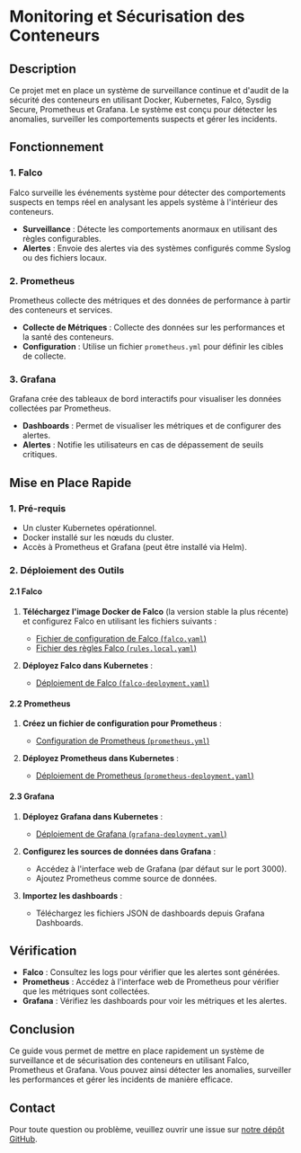# Monitoring et Sécurisation des Conteneurs

## Description

Ce projet met en place un système de surveillance continue et d'audit de la sécurité des conteneurs en utilisant Docker, Kubernetes, Falco, Sysdig Secure, Prometheus et Grafana. Le système est conçu pour détecter les anomalies, surveiller les comportements suspects et gérer les incidents.

## Fonctionnement

### 1. **Falco**

Falco surveille les événements système pour détecter des comportements suspects en temps réel en analysant les appels système à l'intérieur des conteneurs.

- **Surveillance** : Détecte les comportements anormaux en utilisant des règles configurables.
- **Alertes** : Envoie des alertes via des systèmes configurés comme Syslog ou des fichiers locaux.

### 2. **Prometheus**

Prometheus collecte des métriques et des données de performance à partir des conteneurs et services.

- **Collecte de Métriques** : Collecte des données sur les performances et la santé des conteneurs.
- **Configuration** : Utilise un fichier `prometheus.yml` pour définir les cibles de collecte.

### 3. **Grafana**

Grafana crée des tableaux de bord interactifs pour visualiser les données collectées par Prometheus.

- **Dashboards** : Permet de visualiser les métriques et de configurer des alertes.
- **Alertes** : Notifie les utilisateurs en cas de dépassement de seuils critiques.

## Mise en Place Rapide

### 1. Pré-requis

- Un cluster Kubernetes opérationnel.
- Docker installé sur les nœuds du cluster.
- Accès à Prometheus et Grafana (peut être installé via Helm).

### 2. Déploiement des Outils

#### 2.1 **Falco**

1. **Téléchargez l'image Docker de Falco** (la version stable la plus récente) et configurez Falco en utilisant les fichiers suivants :
   - [Fichier de configuration de Falco (`falco.yaml`)]([https://github.com/PercevalFox/monitoring-and-secure-containers/blob/main/falco.yaml])
   - [Fichier des règles Falco (`rules.local.yaml`)](https://github.com/PercevalFox/monitoring-and-secure-containers/blob/main/rules.local.yaml)

2. **Déployez Falco dans Kubernetes** :
   - [Déploiement de Falco (`falco-deployment.yaml`)](https://github.com/PercevalFox/monitoring-and-secure-containers/blob/main/falco-deployment.yaml)

#### 2.2 **Prometheus**

1. **Créez un fichier de configuration pour Prometheus** :
   - [Configuration de Prometheus (`prometheus.yml`)](https://github.com/PercevalFox/monitoring-and-secure-containers/blob/main/prometheus.yml)

2. **Déployez Prometheus dans Kubernetes** :
   - [Déploiement de Prometheus (`prometheus-deployment.yaml`)](https://github.com/PercevalFox/monitoring-and-secure-containers/blob/main/prometheus-deployment.yaml)

#### 2.3 **Grafana**

1. **Déployez Grafana dans Kubernetes** :
   - [Déploiement de Grafana (`grafana-deployment.yaml`)](https://github.com/PercevalFox/monitoring-and-secure-containers/blob/main/grafana-deployment.yaml)

2. **Configurez les sources de données dans Grafana** :
   - Accédez à l'interface web de Grafana (par défaut sur le port 3000).
   - Ajoutez Prometheus comme source de données.

3. **Importez les dashboards** :
   - Téléchargez les fichiers JSON de dashboards depuis Grafana Dashboards.

## Vérification

- **Falco** : Consultez les logs pour vérifier que les alertes sont générées.
- **Prometheus** : Accédez à l'interface web de Prometheus pour vérifier que les métriques sont collectées.
- **Grafana** : Vérifiez les dashboards pour voir les métriques et les alertes.

## Conclusion

Ce guide vous permet de mettre en place rapidement un système de surveillance et de sécurisation des conteneurs en utilisant Falco, Prometheus et Grafana. Vous pouvez ainsi détecter les anomalies, surveiller les performances et gérer les incidents de manière efficace.

## Contact

Pour toute question ou problème, veuillez ouvrir une issue sur [notre dépôt GitHub](https://github.com/PercevalFox/monitoring-and-secure-containers/issues).
